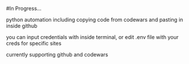 #In Progress...

python automation including copying code from codewars and pasting in inside github

you can input credentials with inside terminal, or edit .env file with your creds for specific sites

currently supporting github and codewars